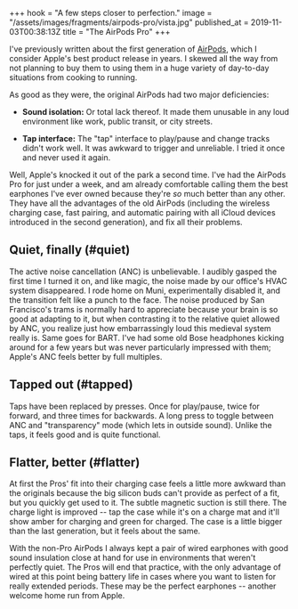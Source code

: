 +++
hook = "A few steps closer to perfection."
image = "/assets/images/fragments/airpods-pro/vista.jpg"
published_at = 2019-11-03T00:38:13Z
title = "The AirPods Pro"
+++

I've previously written about the first generation of [AirPods](/fragments/airpods), which I consider Apple's best product release in years. I skewed all the way from not planning to buy them to using them in a huge variety of day-to-day situations from cooking to running.

As good as they were, the original AirPods had two major deficiencies:

* **Sound isolation:** Or total lack thereof. It made them unusable in any loud environment like work, public transit, or city streets.

* **Tap interface:** The "tap" interface to play/pause and change tracks didn't work well. It was awkward to trigger and unreliable. I tried it once and never used it again.

Well, Apple's knocked it out of the park a second time. I've had the AirPods Pro for just under a week, and am already comfortable calling them the best earphones I've ever owned because they're _so_ much better than any other. They have all the advantages of the old AirPods (including the wireless charging case, fast pairing, and automatic pairing with all iCloud devices introduced in the second generation), and fix all their problems.

## Quiet, finally (#quiet)

The active noise cancellation (ANC) is unbelievable. I audibly gasped the first time I turned it on, and like magic, the noise made by our office's HVAC system disappeared. I rode home on Muni, experimentally disabled it, and the transition felt like a punch to the face. The noise produced by San Francisco's trams is normally hard to appreciate because your brain is so good at adapting to it, but when contrasting it to the relative quiet allowed by ANC, you realize just how embarrassingly loud this medieval system really is. Same goes for BART. I've had some old Bose headphones kicking around for a few years but was never particularly impressed with them; Apple's ANC feels better by full multiples.

## Tapped out (#tapped)

Taps have been replaced by presses. Once for play/pause, twice for forward, and three times for backwards. A long press to toggle between ANC and "transparency" mode (which lets in outside sound). Unlike the taps, it feels good and is quite functional.

## Flatter, better (#flatter)

At first the Pros' fit into their charging case feels a little more awkward than the originals because the big silicon buds can't provide as perfect of a fit, but you quickly get used to it. The subtle magnetic suction is still there. The charge light is improved -- tap the case while it's on a charge mat and it'll show amber for charging and green for charged. The case is a little bigger than the last generation, but it feels about the same.

With the non-Pro AirPods I always kept a pair of wired earphones with good sound insulation close at hand for use in environments that weren't perfectly quiet. The Pros will end that practice, with the only advantage of wired at this point being battery life in cases where you want to listen for really extended periods. These may be the perfect earphones -- another welcome home run from Apple.

